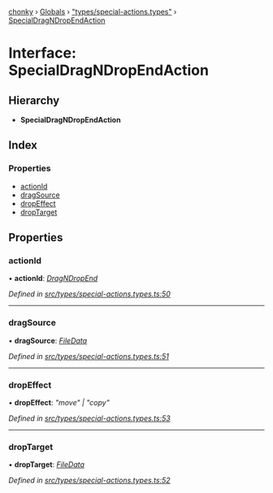 [chonky](../README.md) › [Globals](../globals.md) › ["types/special-actions.types"](../modules/_types_special_actions_types_.md) › [SpecialDragNDropEndAction](_types_special_actions_types_.specialdragndropendaction.md)

# Interface: SpecialDragNDropEndAction

## Hierarchy

* **SpecialDragNDropEndAction**

## Index

### Properties

* [actionId](_types_special_actions_types_.specialdragndropendaction.md#actionid)
* [dragSource](_types_special_actions_types_.specialdragndropendaction.md#dragsource)
* [dropEffect](_types_special_actions_types_.specialdragndropendaction.md#dropeffect)
* [dropTarget](_types_special_actions_types_.specialdragndropendaction.md#droptarget)

## Properties

###  actionId

• **actionId**: *[DragNDropEnd](../enums/_types_special_actions_types_.specialaction.md#dragndropend)*

*Defined in [src/types/special-actions.types.ts:50](https://github.com/TimboKZ/Chonky/blob/603fef8/src/types/special-actions.types.ts#L50)*

___

###  dragSource

• **dragSource**: *[FileData](_types_files_types_.filedata.md)*

*Defined in [src/types/special-actions.types.ts:51](https://github.com/TimboKZ/Chonky/blob/603fef8/src/types/special-actions.types.ts#L51)*

___

###  dropEffect

• **dropEffect**: *"move" | "copy"*

*Defined in [src/types/special-actions.types.ts:53](https://github.com/TimboKZ/Chonky/blob/603fef8/src/types/special-actions.types.ts#L53)*

___

###  dropTarget

• **dropTarget**: *[FileData](_types_files_types_.filedata.md)*

*Defined in [src/types/special-actions.types.ts:52](https://github.com/TimboKZ/Chonky/blob/603fef8/src/types/special-actions.types.ts#L52)*
